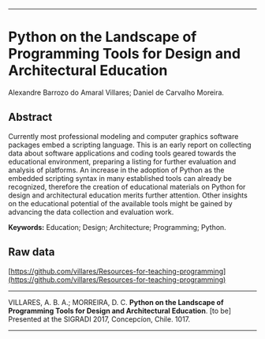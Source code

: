----

# Python on the Landscape of Programming Tools for Design and Architectural Education

Alexandre Barrozo do Amaral Villares; Daniel de Carvalho Moreira.

## Abstract
Currently most professional modeling and computer graphics software packages embed a scripting language. This is an early report on collecting data about software applications and coding tools geared towards the educational environment, preparing a listing for further evaluation and analysis of platforms. An increase in the adoption of Python as the embedded scripting syntax in many established tools can already be recognized, therefore the creation of educational materials on Python for design and architectural education merits further attention. Other insights on the educational potential of the available tools might be gained by advancing the data collection and evaluation work.

**Keywords:** Education; Design; Architecture; Programming; Python.

## Raw data

[https://github.com/villares/Resources-for-teaching-programming](https://github.com/villares/Resources-for-teaching-programming)

----

VILLARES, A. B. A.; MORREIRA, D. C. **Python on the Landscape of Programming Tools for Design and Architectural Education**. [to be] Presented at the SIGRADI 2017, Concepcíon, Chile. 1017.

----

